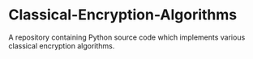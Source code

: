 # Classical-Encryption-Algorithms
A repository containing Python source code which implements various classical encryption algorithms.
